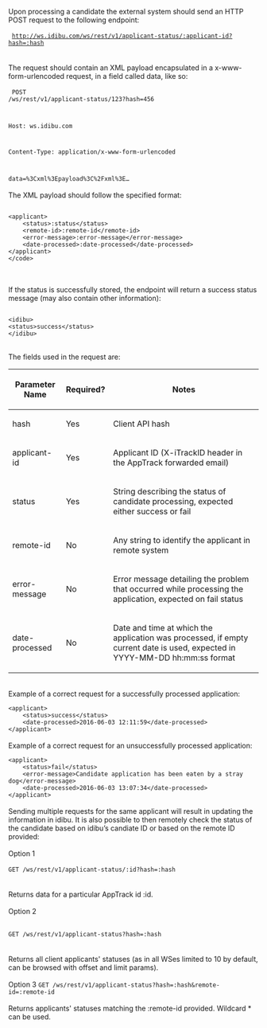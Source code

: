 Upon processing a candidate the external system should send an HTTP POST request to the following endpoint:<br><br>
<code>
http://ws.idibu.com/ws/rest/v1/applicant-status/:applicant-id?hash=:hash
</code><br><br>
The request should contain an XML payload encapsulated in a x-www-form-urlencoded request, in a field called data, like so:
<br><br>
<code type="xml">
POST /ws/rest/v1/applicant-status/123?hash=456

Host: ws.idibu.com

Content-Type: application/x-www-form-urlencoded

data=%3Cxml%3Epayload%3C%2Fxml%3E…
</code>
<br><br>
The XML payload should follow the specified format:
<br>
<pre>
<code type="xml">
&lt;applicant&gt;
	&lt;status&gt;:status&lt;/status&gt;
	&lt;remote-id&gt;:remote-id&lt;/remote-id&gt;
	&lt;error-message&gt;:error-message&lt;/error-message&gt;
	&lt;date-processed&gt;:date-processed&lt;/date-processed&gt;
&lt;/applicant&gt;
&lt;/code&gt;
</code>
</pre>
<br>
If the status is successfully stored, the endpoint will return a success status message (may also contain other information):
<pre>
<code type="xml">
&lt;idibu&gt;
&lt;status&gt;success&lt;/status&gt;
&lt;/idibu&gt;
</code></pre><br>
The fields used in the request are:
<table cellpadding="2" cellspacing="0" class="t1" width="1084.0">
	<thead>
		<tr>
			<th class="td1" scope="col" valign="middle">
				<p class="p1"><b>Parameter Name</b></p>
			</th>
			<th class="td2" scope="col" valign="middle">
				<p class="p1"><b>Required?</b></p>
			</th>
			<th class="td3" scope="col" valign="middle">
				<p class="p1"><b>Notes</b></p>
			</th>
		</tr>
	</thead>
	<tbody>
		<tr>
			<td class="td1" valign="middle">
				<p class="p2">hash</p>
			</td>
			<td class="td2" valign="middle">
				<p class="p2">Yes</p>
			</td>
			<td class="td3" valign="middle">
				<p class="p2">Client API hash</p>
			</td>
		</tr>
		<tr>
			<td class="td1" valign="middle">
				<p class="p2">applicant-id</p>
			</td>
			<td class="td2" valign="middle">
				<p class="p2">Yes</p>
			</td>
			<td class="td3" valign="middle">
				<p class="p2">Applicant ID (X-iTrackID header in the AppTrack forwarded email)</p>
			</td>
		</tr>
		<tr>
			<td class="td1" valign="middle">
				<p class="p2">status</p>
			</td>
			<td class="td2" valign="middle">
				<p class="p2">Yes</p>
			</td>
			<td class="td3" valign="middle">
				<p class="p2">String describing the status of candidate processing, expected either success or fail</p>
			</td>
		</tr>
		<tr>
			<td class="td1" valign="middle">
				<p class="p2">remote-id</p>
			</td>
			<td class="td2" valign="middle">
				<p class="p2">No</p>
			</td>
			<td class="td3" valign="middle">
				<p class="p2">Any string to identify the applicant in remote system</p>
			</td>
		</tr>
		<tr>
			<td class="td1" valign="middle">
				<p class="p2">error-message</p>
			</td>
			<td class="td2" valign="middle">
				<p class="p2">No</p>
			</td>
			<td class="td3" valign="middle">
				<p class="p2">Error message detailing the problem that occurred while processing the application, expected on fail status</p>
			</td>
		</tr>
		<tr>
			<td class="td1" valign="middle">
				<p class="p2">date-processed</p>
			</td>
			<td class="td2" valign="middle">
				<p class="p2">No</p>
			</td>
			<td class="td3" valign="middle">
				<p class="p2">Date and time at which the application was processed, if empty current date is used, expected in YYYY-MM-DD hh:mm:ss format</p>
			</td>
		</tr>
	</tbody>
</table>
<br>
Example of a correct request for a successfully processed application:
<br>
<code type="xml">
&lt;applicant&gt;
	&lt;status&gt;success&lt;/status&gt;
	&lt;date-processed&gt;2016-06-03 12:11:59&lt;/date-processed&gt;
&lt;/applicant&gt;
</code>
</br>
Example of a correct request for an unsuccessfully processed application:
<br>
<code type="xml">
&lt;applicant&gt;
	&lt;status&gt;fail&lt;/status&gt;
	&lt;error-message&gt;Candidate application has been eaten by a stray dog&lt;/error-message&gt;
	&lt;date-processed&gt;2016-06-03 13:07:34&lt;/date-processed&gt;
&lt;/applicant&gt;
</code>
</br>
Sending multiple requests for the same applicant will result in updating the information in idibu.
It is also possible to then remotely check the status of the candidate based on idibu’s candiate ID or based on the remote ID provided:
<br><br>
Option 1
<br><br>
<code>GET /ws/rest/v1/applicant-status/:id?hash=:hash
</code>
<br><br>
Returns data for a particular AppTrack id :id.
<br><br>
Option 2<br><br>
<code>
GET /ws/rest/v1/applicant-status?hash=:hash
</code>
<br><br>
Returns all client applicants' statuses (as in all WSes limited to 10 by default, can be browsed with offset and limit params).<br><br>
Option 3
<code>GET /ws/rest/v1/applicant-status?hash=:hash&remote-id=:remote-id</code>
<br><br>
Returns applicants' statuses matching the :remote-id provided. Wildcard * can be used.
